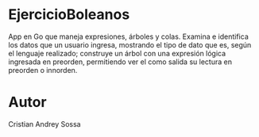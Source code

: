 # EjercicioBoleanos
App en Go que maneja expresiones, árboles y colas. Examina e identifica los datos que un usuario ingresa, mostrando el tipo de dato que es, según el lenguaje realizado; construye un árbol con una expresión lógica ingresada en preorden, permitiendo ver el como salida su lectura en preorden o innorden.

# Autor
Cristian Andrey Sossa
